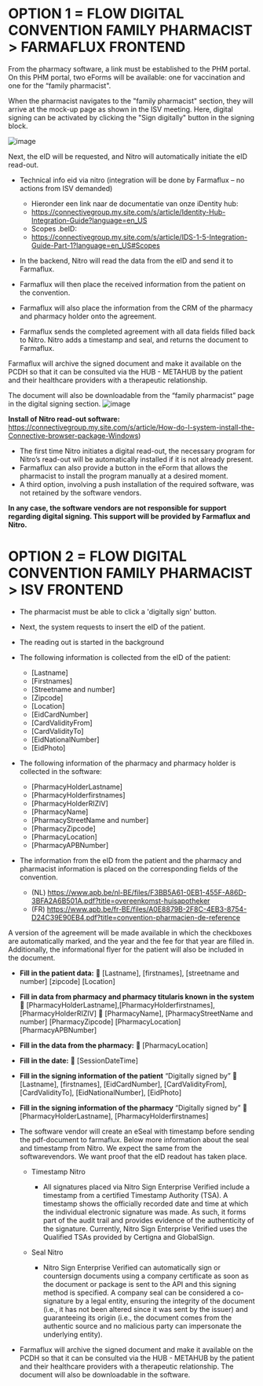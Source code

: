 
# **OPTION 1 = FLOW DIGITAL CONVENTION FAMILY PHARMACIST > FARMAFLUX FRONTEND**

From the pharmacy software, a link must be established to the PHM portal. On this PHM portal, two eForms will be available: one for vaccination and one for the “family pharmacist".

When the pharmacist navigates to the "family pharmacist" section, they will arrive at the mock-up page as shown in the ISV meeting. Here, digital signing can be activated by clicking the "Sign digitally" button in the signing block.

 ![image](https://github.com/user-attachments/assets/fe982160-df64-4014-8733-297b46be05e5)


Next, the eID will be requested, and Nitro will automatically initiate the eID read-out.
  -	Technical info eid via nitro (integration will be done by Farmaflux – no actions from ISV demanded)
    -	Hieronder een link naar de documentatie van onze iDentity hub:
      -	https://connectivegroup.my.site.com/s/article/Identity-Hub-Integration-Guide?language=en_US
    -	Scopes .beID:
      -	https://connectivegroup.my.site.com/s/article/IDS-1-5-Integration-Guide-Part-1?language=en_US#Scopes
  
  - In the backend, Nitro will read the data from the eID and send it to Farmaflux.
  - Farmaflux will then place the received information from the patient on the convention.
  - Farmaflux will also place the information from the CRM of the pharmacy and pharmacy holder onto the agreement.
  - Farmaflux sends the completed agreement with all data fields filled back to Nitro. Nitro adds a timestamp and seal, and returns the document to Farmaflux.

Farmaflux will archive the signed document and make it available on the PCDH so that it can be consulted via the HUB - METAHUB by the patient and their healthcare providers with a therapeutic relationship. 

The document will also be downloadable from the “family pharmacist” page in the digital signing section.
 ![image](https://github.com/user-attachments/assets/18fac066-0c88-43b8-9992-fdb7a0cb099b)

**Install of Nitro read-out software:**
https://connectivegroup.my.site.com/s/article/How-do-I-system-install-the-Connective-browser-package-Windows)
  - The first time Nitro initiates a digital read-out, the necessary program for Nitro’s read-out will be automatically installed if it is not already present.
  - Farmaflux can also provide a button in the eForm that allows the pharmacist to install the program manually at a desired moment.
  - A third option, involving a push installation of the required software, was not retained by the software vendors.

**In any case, the software vendors are not responsible for support regarding digital signing. This support will be provided by Farmaflux and Nitro.**


# **OPTION 2 = FLOW DIGITAL CONVENTION FAMILY PHARMACIST > ISV FRONTEND**

-	The pharmacist must be able to click a 'digitally sign' button.
  
-	Next, the system requests to insert the eID of the patient.
  
-	The reading out is started in the background
  
-	The following information is collected from the eID of the patient:
    -	[Lastname]
    -	[Firstnames]
    -	[Streetname and number]
    -	[Zipcode]
    -	[Location]
    -	[EidCardNumber]
    -	[CardValidityFrom]
    -	[CardValidityTo]
    -	[EidNationalNumber]
    -	[EidPhoto]

-	The following information of the pharmacy and pharmacy holder is collected in the software:
    -	[PharmacyHolderLastname]
    -	[PharmacyHolderfirstnames]
    -	[PharmacyHolderRIZIV]
    -	[PharmacyName]
    -	[PharmacyStreetName and number]
    -	[PharmacyZipcode]
    -	[PharmacyLocation]
    -	[PharmacyAPBNumber]

-	The information from the eID from the patient and the pharmacy and pharmacist information is placed on the corresponding fields of the convention.
    -	(NL) https://www.apb.be/nl-BE/files/F3BB5A61-0EB1-455F-A86D-3BFA2A6B501A.pdf?title=overeenkomst-huisapotheker
    -	(FR) https://www.apb.be/fr-BE/files/A0E8879B-2F8C-4EB3-8754-D24C39E90EB4.pdf?title=convention-pharmacien-de-reference

A version of the agreement will be made available in which the checkboxes are automatically marked, and the year and the fee for that year are filled in. Additionally, the informational flyer for the patient will also be included in the document.

  - **Fill in the patient data:**
	[Lastname],  [firstnames], [streetname and number] [zipcode] [Location]

  - **Fill in data from pharmacy and pharmacy titularis known in the system**
	[PharmacyHolderLastname],[PharmacyHolderfirstnames], [PharmacyHolderRIZIV] 
	[PharmacyName], [PharmacyStreetName and number] [PharmacyZipcode] [PharmacyLocation] [PharmacyAPBNumber]

  - **Fill in the data from the pharmacy:**
	[PharmacyLocation]

  - **Fill in the date:**
	[SessionDateTime]

  - **Fill in the signing information of the patient**
“Digitally signed by” 
	[Lastname],  [firstnames], [EidCardNumber], [CardValidityFrom], [CardValidityTo], [EidNationalNumber], [EidPhoto]

  - **Fill in the signing information of the pharmacy**
“Digitally signed by” 
	 [PharmacyHolderLastname],  [PharmacyHolderfirstnames]

-	The software vendor will create an eSeal with timestamp before sending the pdf-document to farmaflux. Below more information about the seal and timestamp from Nitro. We expect the same from the softwarevendors. We want proof that the eID readout has taken place.
  
    -	Timestamp Nitro
        -	All signatures placed via Nitro Sign Enterprise Verified include a timestamp from a certified Timestamp Authority (TSA). A timestamp shows the officially recorded date and time at which the individual electronic signature was made. As such, it forms part of the audit trail and provides evidence of the authenticity of the signature. Currently, Nitro Sign Enterprise Verified uses the Qualified TSAs provided by Certigna and GlobalSign.
   	
    -	Seal Nitro
        -	Nitro Sign Enterprise Verified can automatically sign or countersign documents using a company certificate as soon as the document or package is sent to the API and this signing method is specified. A company seal can be considered a co-signature by a legal entity, ensuring the integrity of the document (i.e., it has not been altered since it was sent by the issuer) and guaranteeing its origin (i.e., the document comes from the authentic source and no malicious party can impersonate the underlying entity).

-	Farmaflux will archive the signed document and make it available on the PCDH so that it can be consulted via the HUB - METAHUB by the patient and their healthcare providers with a therapeutic relationship. 
The document will also be downloadable in the software.

